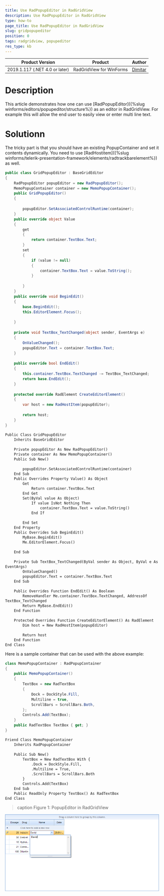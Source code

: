 ```yaml
---
title: Use RadPopupEditor in RadGridView
description: Use RadPopupEditor in RadGridView
type: how-to
page_title: Use RadPopupEditor in RadGridView
slug: gridpopupeditor
position: 0
tags: radgridview, popupeditor
res_type: kb
---
```


| Product Version                | Product                  | Author                                                             |
| ------------------------------ | ------------------------ | ------------------------------------------------------------------ |
| 2019.1.117 (.NET 4.0 or later) | RadGridView for WinForms | [Dimitar](https://www.telerik.com/blogs/author/dimitar-karamfilov) |

# Description

This article demonstrates how one can use [RadPopupEditor]({%slug winforms/editors/popupeditor/structure%}) as an editor in RadGridView. For example this will allow the end user to easily view or enter multi line text.

# Solutionn

The tricky part is that you should have an existing PopupContainer and set it contents dynamically. You need to use [RadHostitem]({%slug winforms/telerik-presentation-framework/elements/radtrackbarelement%}) as well.

````C#
public class GridPopupEditor : BaseGridEditor
{
    RadPopupEditor popupEditor = new RadPopupEditor();
    MemoPopupContainer container = new MemoPopupContainer();
    public GridPopupEditor()
    {
         
        popupEditor.SetAssociatedControlRuntime(container);
    }
    public override object Value
    {
        get
        {
            return container.TextBox.Text;
        }
        set
        {
            if (value != null)
            {
                container.TextBox.Text = value.ToString();
            }
           
        }
    }
    public override void BeginEdit()
    {
        base.BeginEdit();
        this.EditorElement.Focus();
        
    }

    private void TextBox_TextChanged(object sender, EventArgs e)
    {
        OnValueChanged();
        popupEditor.Text = container.TextBox.Text;
    }

    public override bool EndEdit()
    {
        this.container.TextBox.TextChanged -= TextBox_TextChanged;
        return base.EndEdit();
    }
   
    protected override RadElement CreateEditorElement()
    {
        var host = new RadHostItem(popupEditor);
      
        return host;
    }
}

````
````VB 
Public Class GridPopupEditor
	Inherits BaseGridEditor

	Private popupEditor As New RadPopupEditor()
	Private container As New MemoPopupContainer()
	Public Sub New()

		popupEditor.SetAssociatedControlRuntime(container)
	End Sub
	Public Overrides Property Value() As Object
		Get
			Return container.TextBox.Text
		End Get
		Set(ByVal value As Object)
			If value IsNot Nothing Then
				container.TextBox.Text = value.ToString()
			End If

		End Set
	End Property
	Public Overrides Sub BeginEdit()
		MyBase.BeginEdit()
		Me.EditorElement.Focus()

	End Sub

	Private Sub TextBox_TextChanged(ByVal sender As Object, ByVal e As EventArgs)
		OnValueChanged()
		popupEditor.Text = container.TextBox.Text
	End Sub

	Public Overrides Function EndEdit() As Boolean
		RemoveHandler Me.container.TextBox.TextChanged, AddressOf TextBox_TextChanged
		Return MyBase.EndEdit()
	End Function

	Protected Overrides Function CreateEditorElement() As RadElement
		Dim host = New RadHostItem(popupEditor)

		Return host
	End Function
End Class
````

Here is a sample container that can be used with the above example:

````C#
class MemoPopupContainer : RadPopupContainer
{
    public MemoPopupContainer()
    {
        TextBox = new RadTextBox
        {
            Dock = DockStyle.Fill,
            Multiline = true,
            ScrollBars = ScrollBars.Both,
        };
        Controls.Add(TextBox);
    }
    public RadTextBox TextBox { get; }
}

````
````VB
Friend Class MemoPopupContainer
	Inherits RadPopupContainer

	Public Sub New()
		TextBox = New RadTextBox With {
			.Dock = DockStyle.Fill,
			.Multiline = True,
			.ScrollBars = ScrollBars.Both
		}
		Controls.Add(TextBox)
	End Sub
	Public ReadOnly Property TextBox() As RadTextBox
End Class
````

>caption Figure 1: PopupEditor in RadGridView

![gridpopupeditor001](images/gridpopupeditor001.png)
